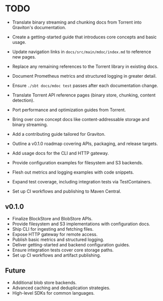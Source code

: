 # TODO

- Translate binary streaming and chunking docs from Torrent into Graviton's documentation.
- Create a getting-started guide that introduces core concepts and basic usage.
- Update navigation links in `docs/src/main/mdoc/index.md` to reference new pages.
- Replace any remaining references to the Torrent library in existing docs.
- Document Prometheus metrics and structured logging in greater detail.
- Ensure `./sbt docs/mdoc test` passes after each documentation change.
- Translate Torrent API reference pages (binary store, chunking, content detection).
- Port performance and optimization guides from Torrent.
- Bring over core concept docs like content-addressable storage and binary streaming.
- Add a contributing guide tailored for Graviton.

- Outline a v0.1.0 roadmap covering APIs, packaging, and release targets.
- Add usage docs for the CLI and HTTP gateway.
- Provide configuration examples for filesystem and S3 backends.
- Flesh out metrics and logging examples with code snippets.
- Expand test coverage, including integration tests via TestContainers.
- Set up CI workflows and publishing to Maven Central.

## v0.1.0

- Finalize BlockStore and BlobStore APIs.
- Provide filesystem and S3 implementations with configuration docs.
- Ship CLI for ingesting and fetching files.
- Expose HTTP gateway for remote access.
- Publish basic metrics and structured logging.
- Deliver getting-started and backend configuration guides.
- Ensure integration tests cover core storage paths.
- Set up CI workflows and artifact publishing.

## Future

- Additional blob store backends.
- Advanced caching and deduplication strategies.
- High-level SDKs for common languages.
